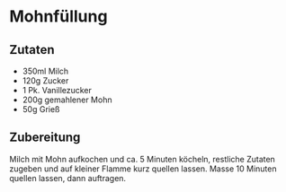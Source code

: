 # Mohnf&uuml;llung

## Zutaten

- 350ml Milch 
- 120g Zucker 
- 1 Pk. Vanillezucker 
- 200g gemahlener Mohn 
- 50g Grieß 

## Zubereitung

Milch mit Mohn aufkochen und ca. 5 Minuten köcheln, restliche Zutaten zugeben und auf kleiner Flamme kurz quellen lassen. Masse 10 Minuten quellen lassen, dann auftragen.
